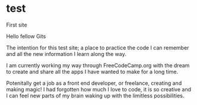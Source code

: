 # test
First site

Hello fellow Gits

The intention for this test site; a place to practice the code I can remember and all the new information I learn along the way.

I am currently working my way through FreeCodeCamp.org with the dream to create and share all the apps I have wanted to make for a long time. 

Potenitally get a job as a front end developer, or freelance, creating and making magic! I had forgotten how much I love to code, it is so creative and I can feel new parts of my brain waking up with the limitless possibilities. 

